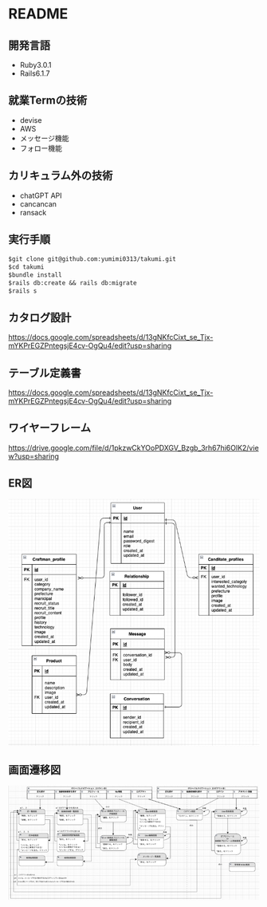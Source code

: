 # README
## 開発言語
- Ruby3.0.1
- Rails6.1.7

## 就業Termの技術
- devise
- AWS
- メッセージ機能
- フォロー機能

## カリキュラム外の技術
- chatGPT API
- cancancan
- ransack

## 実行手順
```
$git clone git@github.com:yumimi0313/takumi.git
$cd takumi
$bundle install
$rails db:create && rails db:migrate
$rails s
```

## カタログ設計
https://docs.google.com/spreadsheets/d/13gNKfcCixt_se_Tjx-mYKPrEGZPntegsjE4cv-OgQu4/edit?usp=sharing

## テーブル定義書
https://docs.google.com/spreadsheets/d/13gNKfcCixt_se_Tjx-mYKPrEGZPntegsjE4cv-OgQu4/edit?usp=sharing


## ワイヤーフレーム
https://drive.google.com/file/d/1pkzwCkYOoPDXGV_Bzgb_3rh67hi6OlK2/view?usp=sharing

## ER図
![ER図](/er.png)

## 画面遷移図
![画面遷移図](/diagram.png)